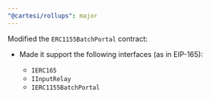 ```yaml
---
"@cartesi/rollups": major
---
```


Modified the `ERC1155BatchPortal` contract:

-   Made it support the following interfaces (as in EIP-165):

    -   `IERC165`
    -   `IInputRelay`
    -   `IERC1155BatchPortal`
